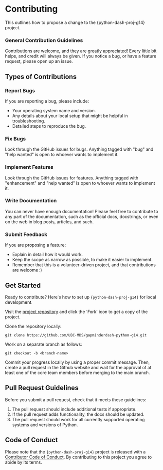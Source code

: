 # Contributing

This outlines how to propose a change to the {python-dash-proj-g14} project.

### General Contribution Guidelines

Contributions are welcome, and they are greatly appreciated! Every little bit
helps, and credit will always be given. If you notice a bug, or have a feature
request, please open up an issue.

## Types of Contributions

### Report Bugs

If you are reporting a bug, please include:

- Your operating system name and version.
- Any details about your local setup that might be helpful in troubleshooting.
- Detailed steps to reproduce the bug.

### Fix Bugs

Look through the GitHub issues for bugs. Anything tagged with "bug" and "help
wanted" is open to whoever wants to implement it.

### Implement Features

Look through the GitHub issues for features. Anything tagged with "enhancement" and
"help wanted" is open to whoever wants to implement it.

### Write Documentation

You can never have enough documentation! Please feel free to contribute to any part
of the documentation, such as the official docs, docstrings, or even on the web in
blog posts, articles, and such.

### Submit Feedback

If you are proposing a feature:

- Explain in detail how it would work.
- Keep the scope as narrow as possible, to make it easier to implement.
- Remember that this is a volunteer-driven project, and that contributions are
    welcome :)

## Get Started

Ready to contribute? Here's how to set up `{python-dash-proj-g14}` for local
development.

Visit the [project
repository](https://github.com/UBC-MDS/gapminderdash-python-g14) and click the
'Fork' icon to get a copy of the project.

Clone the repository locally:

    git clone https://github.com/UBC-MDS/gapminderdash-python-g14.git

Work on a separate branch as follows:

    git checkout -b <branch-name>

Commit your progress locally by using a proper commit message. Then, create a pull
request in the Github website and wait for the approval of at least one of the core
team members before merging to the main branch.

## Pull Request Guidelines

Before you submit a pull request, check that it meets these guidelines:

1. The pull request should include additional tests if appropriate.
2. If the pull request adds functionality, the docs should be updated.
3. The pull request should work for all currently supported operating systems and
    versions of Python.

## Code of Conduct

Please note that the `{python-dash-proj-g14}` project is released with a
[Contributor Code of Conduct](CODE_OF_CONDUCT.md). By contributing to this project
you agree to abide by its terms.
